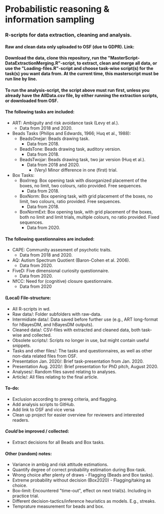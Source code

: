 # Probabilistic reasoning & information sampling

### R-scripts for data extraction, cleaning and analysis.

#### Raw and clean data only uploaded to OSF (due to GDPR). Link:

#### Download the data, clone this repository, run the "MasterScript-DataExtractionMerging.R"-script, to extract, clean and merge all data, or use the "Loading-files.R"-script and choose task-wise script(s) for the task(s) you want data from. At the current time, this masterscript must be run line by line.
#### To run the analysis-script, the script above must run first, unless you already have the AllData.csv file, by either running the extraction scripts, or downloaded from OSF.

#### The following tasks are included:
- ART: Ambiguity and risk avoidance task (Levy et al.).
  - Data from 2018 and 2020.
- Beads Tasks (Philips and Edwards, 1966; Huq et al., 1988):
  - BeadsOnejar: Beads drawing task.
    - Data from 2018.
  - BeadsTone: Beads drawing task, auditory version.
    - Data from 2018.
  - BeadsTwojar: Beads drawing task, two jar version (Huq et al.).
    - Data from 2018 and 2020.
      - (Very) Minor difference in one (first) trial.
- Box Tasks:
  - BoxIrreg: Box opening task with disorganized placement of the boxes, no limit, two colours, ratio provided. Free sequences.
    - Data from 2018.
  - BoxNorm: Box opening task, with grid placement of the boxes, no limit, two colours, ratio provided. Free sequences.
    - Data from 2018.
  - BoxNormExt: Box opening task, with grid placement of the boxes, both no limit and limit trials, multiple colours, no ratio provided. Fixed sequences.
    - Data from 2020.

#### The following questionnaires are included:
- CAPE: Community assesment of psychotic traits.
  - Data from 2018 and 2020.
- AQ: Autism Spectrum Quotient (Baron-Cohen et al. 2006).
  - Data from 2020.
- FiveD: Five dimensional curiosity questionnaire.
  - Data from 2020.
- NfCC: Need for (cognitive) closure questionnaire.
  - Data from 2020

#### (Local) File-structure:
- All R-scripts in wd.
- Raw data/: Folder subfolders with raw-data.
- Intermidiate data/: Data saved before further use (e.g., ART long-format for hBayesDM, and hBayesDM outputs).
- Cleaned data/: CSV-files with extracted and cleaned data, both task-wise and collected.
- Obsolete scripts/: Scripts no longer in use, but might contain useful snippets.
- Tasks and other files/: The tasks and questionnaires, as well as other non-data related files from OSF.
- Presentation Jan. 2020/: Brief task-presentation from Jan. 2020.
- Presentation Aug. 2020/: Brief presentation for PhD pitch, August 2020.
- Analyses/: Random files saved relating to analyses.
- Article/: All files relating to the final article.

#### To-do:
- Exclusion according to prereg criteria, and flagging.
- Add analysis scripts to GitHub.
- Add link to OSF and vice versa
- Clean up project for easier overview for reviewers and interested readers.

#### _Could_ be improved / collected:
- Extract decisions for all Beads and Box tasks.

#### Other (random) notes:
- Variance in ambig and risk attitude estimations.
- Quantify degree of correct probability estimation during Box-task.
- Wrong choice after plenty of draws - Flagging (Beads and Box tasks).
- Extreme probability without decision (Box2020) - Flagging/taking as choice.
- Box-limit: Encountered "time-out", effect on next trial(s). Including in practice trial.
- Different decision-tactics/inference heuristics as models. E.g., streaks.
- Temprature measurement for beads and box.